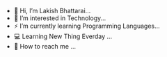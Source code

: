 - 👋 Hi, I’m Lakish Bhattarai...
- 🤖 I’m interested in Technology...
- ⚡ I’m currently learning Programming Languages...
- 💻 Learning New Thing Everday ...
- 📨 How to reach me ...

<!---
Lakish-0/Lakish-0 is a ✨ special ✨ repository because its `README.md` (this file) appears on your GitHub profile.
You can click the Preview link to take a look at your changes.
--->
